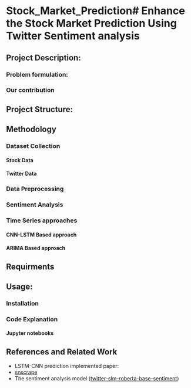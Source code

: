 # Stock_Market_Prediction# Enhance the Stock Market Prediction Using Twitter Sentiment analysis

## Project Description:
### Problem formulation:

### Our contribution

## Project Structure:

## Methodology
### Dataset Collection
#### Stock Data
#### Twitter Data
### Data Preprocessing
### Sentiment Analysis
### Time Series approaches
#### CNN-LSTM Based approach
#### ARIMA Based approach


## Requirments
## Usage:
### Installation
### Code Explanation
#### Jupyter notebooks


## References and Related Work
- LSTM-CNN prediction implemented  paper:
- [snscrape](https://github.com/JustAnotherArchivist/snscrape)
- The sentiment analysis model ([twitter-slm-roberta-base-sentiment](https://huggingface.co/cardiffnlp/twitter-roberta-base-sentiment))
